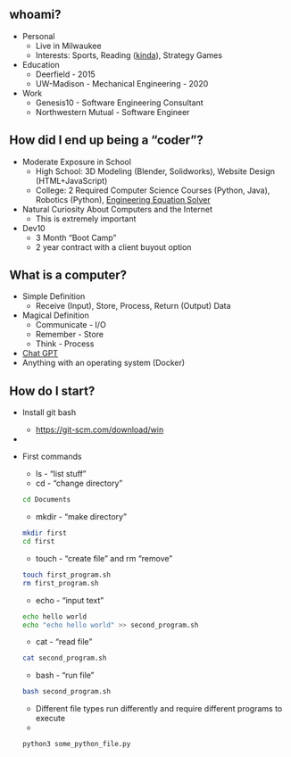 ## whoami?

- Personal
    - Live in Milwaukee
    - Interests: Sports, Reading ([kinda](https://github.com/kdeldycke/awesome-engineering-team-management#engineering-managers)), Strategy Games
- Education
    - Deerfield - 2015
    - UW-Madison - Mechanical Engineering - 2020
- Work
    - Genesis10 - Software Engineering Consultant
    - Northwestern Mutual - Software Engineer

## **How did I end up being a “coder”?**

- Moderate Exposure in School
    - High School: 3D Modeling (Blender, Solidworks), Website Design (HTML+JavaScript)
    - College: 2 Required Computer Science Courses (Python, Java), Robotics (Python), [Engineering Equation Solver](https://ees.cae.wisc.edu/)
- Natural Curiosity About Computers and the Internet
    - This is extremely important
- Dev10
    - 3 Month “Boot Camp”
    - 2 year contract with a client buyout option

## What is a computer?

- Simple Definition
    - Receive (Input), Store, Process, Return (Output) Data
- Magical Definition
    - Communicate - I/O
    - Remember - Store
    - Think - Process
- [Chat GPT](https://chat.openai.com/c/0c5b81e6-b6cc-4680-856e-ed03829)
- Anything with an operating system (Docker)

## How do I start?

- Install git bash
    - https://git-scm.com/download/win
- 
- First commands
    - ls - “list stuff”
    - cd - “change directory”
    
    ```bash
    cd Documents
    ```
    
    - mkdir - “make directory”
    
    ```bash
    mkdir first
    cd first
    ```
    
    - touch - “create file” and rm “remove”
    
    ```bash
    touch first_program.sh
    rm first_program.sh
    ```
    
    - echo - “input text”
    
    ```bash
    echo hello world
    echo "echo hello world" >> second_program.sh
    ```
    
    - cat - “read file”
    
    ```bash
    cat second_program.sh
    ```
    
    - bash - “run file”
    
    ```bash
    bash second_program.sh
    ```
    
    - Different file types run differently and require different programs to execute
    - 
    
    ```bash
    python3 some_python_file.py
    ```
